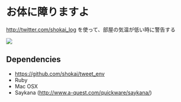 お体に障りますよ
==============

http://twitter.com/shokai_log を使って、部屋の気温が低い時に警告する

<img src="http://gyazo.com/26e85c6c342587786c176ea5c27f3ed3.png">


## Dependencies

* https://github.com/shokai/tweet_env
* Ruby
* Mac OSX
* Saykana (http://www.a-quest.com/quickware/saykana/)